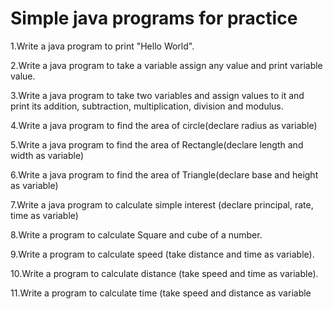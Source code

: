 # Simple java programs for practice

1.Write a java program to print "Hello World".

2.Write a java program to take a variable assign any value and print variable value.

3.Write a java program to take two variables and assign values to it and print its
  addition, subtraction, multiplication, division and modulus.
  
4.Write a java program to find the area of circle(declare radius as variable)

5.Write a java program to find the area of Rectangle(declare length and width as variable)

6.Write a java program to find the area of Triangle(declare base and height as variable)

7.Write a java program to calculate simple interest (declare principal, rate, time as variable)

8.Write a program to calculate Square and cube of a number.

9.Write a program to calculate speed (take distance and time as variable).

10.Write a program to calculate distance (take speed and time as variable).

11.Write a program to calculate time (take speed and distance as variable
